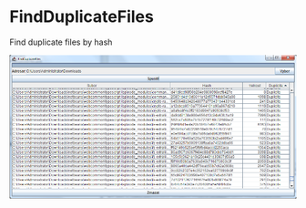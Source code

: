 # FindDuplicateFiles
Find duplicate files by hash

![](https://github.com/stibla/FindDuplicateFiles/blob/master/Screenshot.png)
